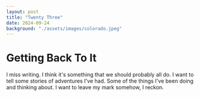 ```yaml
---
layout: post
title: "Twenty Three"
date: 2024-09-24
background: "./assets/images/colorado.jpeg"
---
```


# Getting Back To It

I miss writing. I think it's something that we should probably all do. I want to tell some stories of adventures I've had. Some of the things I've been doing and thinking about. I want to leave my mark somehow, I reckon. 



